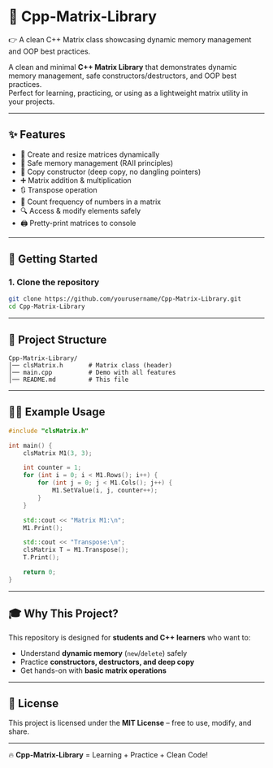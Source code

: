 # 🧮 Cpp-Matrix-Library
👉 A clean C++ Matrix class showcasing dynamic memory management and OOP best practices.

A clean and minimal **C++ Matrix Library** that demonstrates dynamic memory management, safe constructors/destructors, and OOP best practices.  
Perfect for learning, practicing, or using as a lightweight matrix utility in your projects.

---

## ✨ Features
- 📐 Create and resize matrices dynamically  
- 🎯 Safe memory management (RAII principles)  
- 🔄 Copy constructor (deep copy, no dangling pointers)  
- ➕ Matrix addition & multiplication  
- 🔃 Transpose operation  
- 🔢 Count frequency of numbers in a matrix  
- 🔍 Access & modify elements safely  
- 🖨️ Pretty-print matrices to console  

---

## 🚀 Getting Started

### 1. Clone the repository
```bash
git clone https://github.com/yourusername/Cpp-Matrix-Library.git
cd Cpp-Matrix-Library
```
---

## 📂 Project Structure
```
Cpp-Matrix-Library/
│── clsMatrix.h       # Matrix class (header)
│── main.cpp          # Demo with all features
│── README.md         # This file
```

---

## 🧑‍💻 Example Usage
```cpp
#include "clsMatrix.h"

int main() {
    clsMatrix M1(3, 3);

    int counter = 1;
    for (int i = 0; i < M1.Rows(); i++) {
        for (int j = 0; j < M1.Cols(); j++) {
            M1.SetValue(i, j, counter++);
        }
    }

    std::cout << "Matrix M1:\n";
    M1.Print();

    std::cout << "Transpose:\n";
    clsMatrix T = M1.Transpose();
    T.Print();

    return 0;
}
```

---

## 🎓 Why This Project?
This repository is designed for **students and C++ learners** who want to:
- Understand **dynamic memory** (`new`/`delete`) safely  
- Practice **constructors, destructors, and deep copy**  
- Get hands-on with **basic matrix operations**  

---

## 📜 License
This project is licensed under the **MIT License** – free to use, modify, and share.

---

🔥 **Cpp-Matrix-Library** = Learning + Practice + Clean Code!
